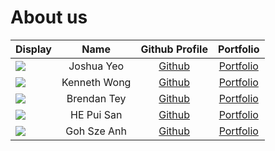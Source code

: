 # About us

Display | Name | Github Profile |               Portfolio               
--------|:----:|:--------------:|:-------------------------------------:
![](https://via.placeholder.com/100.png?text=Photo) | Joshua Yeo | [Github](https://github.com/Ekko-Technology) |   [Portfolio](team/Joshua.md)    
![](https://avatars.githubusercontent.com/u/167448587?s=400&u=25c7d40b0f31c0b693036cec05f54db6a3567197&v=4) | Kenneth Wong | [Github](https://github.com/Kurokishi592/) | [Portfolio](team/kennethwong.md) 
![](https://avatars.githubusercontent.com/u/156147964?v=4) | Brendan Tey | [Github](https://github.com/BTslayer761) | [Portfolio](team/btslayer761.md) 
![](https://via.placeholder.com/100.png?text=Photo) | HE Pui San | [Github](https://github.com/Kennahh/) |   [Portfolio](team/Kennahh.md)   
![](https://avatars.githubusercontent.com/u/161400216?v=4) | Goh Sze Anh |   [Github](https://github.com/JeanPerrierIII)   |  [Portfolio](team/jeanperrieriii.md)  |
